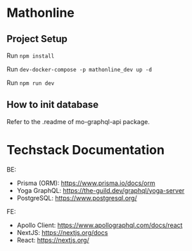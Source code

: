 # Mathonline

## Project Setup

Run `npm install`

Run `dev-docker-compose -p mathonline_dev up -d`

Run `npm run dev`

## How to init database

Refer to the .readme of mo-graphql-api package.

# Techstack Documentation

BE:

- Prisma (ORM): https://www.prisma.io/docs/orm
- Yoga GraphQL: https://the-guild.dev/graphql/yoga-server
- PostgreSQL: https://www.postgresql.org/

FE:

- Apollo Client: https://www.apollographql.com/docs/react
- NextJS: https://nextjs.org/docs
- React: https://nextjs.org/
